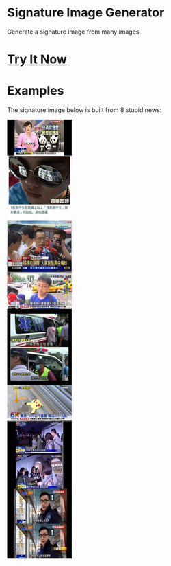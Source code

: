 # Signature Image Generator

Generate a signature image from many images.

# [Try It Now](https://gocreating.github.io/signature-image-generator/)

# Examples

The signature image below is built from 8 stupid news:

![](./examples/stupid-news/signature.jpg)
